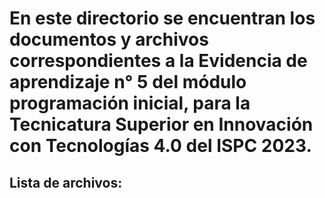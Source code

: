 # En este directorio se encuentran los documentos y archivos correspondientes a la Evidencia de aprendizaje n° 5 del módulo programación inicial, para la Tecnicatura Superior en Innovación con Tecnologías 4.0 del ISPC 2023.

## Lista de archivos:
